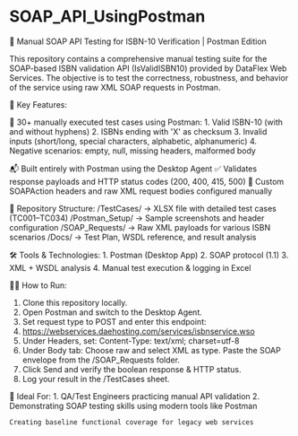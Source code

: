 # SOAP_API_UsingPostman
🧼 Manual SOAP API Testing for ISBN-10 Verification | Postman Edition

This repository contains a comprehensive manual testing suite for the SOAP-based ISBN validation API (IsValidISBN10) provided by DataFlex Web Services. The objective is to test the correctness, robustness, and behavior of the service using raw XML SOAP requests in Postman.

📌 Key Features:

   🧪 30+ manually executed test cases using Postman:
        1. Valid ISBN-10 (with and without hyphens)
        2. ISBNs ending with 'X' as checksum
        3. Invalid inputs (short/long, special characters, alphabetic, alphanumeric)
        4. Negative scenarios: empty, null, missing headers, malformed body
        
  📬 Built entirely with Postman using the Desktop Agent
  ✅ Validates response payloads and HTTP status codes (200, 400, 415, 500)
  🧾 Custom SOAPAction headers and raw XML request bodies configured manually

📂 Repository Structure:
    /TestCases/ → XLSX file with detailed test cases (TC001–TC034)
    /Postman_Setup/ → Sample screenshots and header configuration
    /SOAP_Requests/ → Raw XML payloads for various ISBN scenarios
    /Docs/ → Test Plan, WSDL reference, and result analysis

🛠 Tools & Technologies:
    1. Postman (Desktop App)
    2. SOAP protocol (1.1)
    3. XML + WSDL analysis
    4. Manual test execution & logging in Excel

🧑‍💻 How to Run:
   1. Clone this repository locally.
   2.  Open Postman and switch to the Desktop Agent.
   3. Set request type to POST and enter this endpoint:
   4. https://webservices.daehosting.com/services/isbnservice.wso
   5. Under Headers, set:
        Content-Type: text/xml; charset=utf-8
   6. Under Body tab:
        Choose raw and select XML as type.
        Paste the SOAP envelope from the /SOAP_Requests folder.
   7. Click Send and verify the boolean response & HTTP status.
   8. Log your result in the /TestCases sheet.

📌 Ideal For:
    1. QA/Test Engineers practicing manual API validation
    2. Demonstrating SOAP testing skills using modern tools like Postman

    Creating baseline functional coverage for legacy web services
